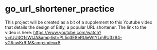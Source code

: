 # go_url_shortener_practice
This project will be created as a bit of a supplement to this Youtube video that details the design of Bitly, a popular URL shortener. The link to the video is here: https://www.youtube.com/watch?v=iUU4O1sWtJA&amp;list=PL5q3E8eRUieWtYLmRU3z94-vGRcwKr9tM&amp;index=8
